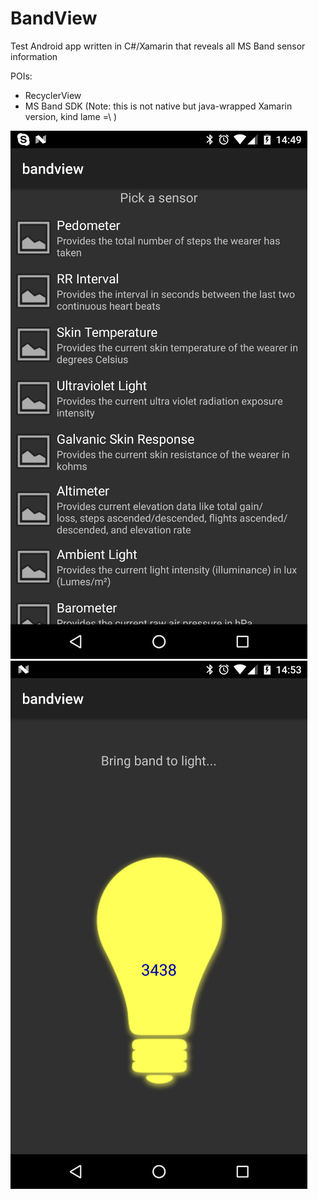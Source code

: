 # BandView
Test Android app written in C#/Xamarin that reveals all MS Band sensor information 


POIs:
* RecyclerView
* MS Band SDK (Note: this is not native but java-wrapped Xamarin version, kind lame =\ )

![Screenshot1](https://github.com/boguscoder/BandView/blob/master/Resources/Screenshots/Screenshot_20160514-144916.png) ![Screenshot2](https://github.com/boguscoder/BandView/blob/master/Resources/Screenshots/Screenshot_20160514-145316.png)
